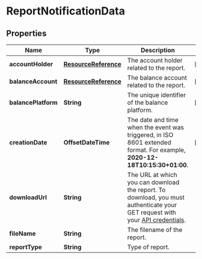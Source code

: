 

# ReportNotificationData


## Properties

| Name | Type | Description | Notes |
|------------ | ------------- | ------------- | -------------|
|**accountHolder** | [**ResourceReference**](ResourceReference.md) | The account holder related to the report. |  [optional] |
|**balanceAccount** | [**ResourceReference**](ResourceReference.md) | The balance account related to the report. |  [optional] |
|**balancePlatform** | **String** | The unique identifier of the balance platform. |  [optional] |
|**creationDate** | **OffsetDateTime** | The date and time when the event was triggered, in ISO 8601 extended format. For example, **2020-12-18T10:15:30+01:00**. |  [optional] |
|**downloadUrl** | **String** | The URL at which you can download the report. To download, you must authenticate your GET request with your [API credentials](https://docs.adyen.com/api-explorer/#/balanceplatform/latest/overview). |  |
|**fileName** | **String** | The filename of the report. |  |
|**reportType** | **String** | Type of report. |  |



